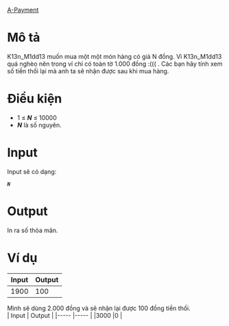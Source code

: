 [A-Payment](https://atcoder.jp/contests/abc173/tasks/abc173_a)

# Mô tả
K13n_M1dd13 muốn mua một một món hàng có giá N đồng.
Vì K13n_M1dd13 quá nghèo nên trong ví chỉ có toàn tờ 1.000 đồng :((( . Các bạn hãy tính xem số tiền thối lại mà anh ta sẽ nhận được sau khi mua hàng. 

# Điều kiện
* 1 ≤ *<b>N</b>* ≤ 10000
* *<b>N</b>* là số nguyên.  

# Input
Input sẽ có dạng:
<i><b>
```
N
```
</b></i>

# Output
In ra số thỏa mãn.

# Ví dụ
| Input | Output |
|-----  |-----   |
|1900   |100     |
Mình sẽ dùng 2.000 đồng và sẽ nhận lại được 100 đồng tiền thối.
<br>
| Input | Output |
|-----  |-----   |
|3000   |0       |


